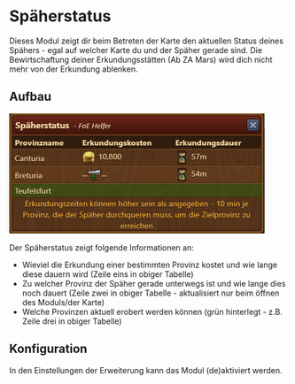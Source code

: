 # Späherstatus

Dieses Modul zeigt dir beim Betreten der Karte den aktuellen Status deines Spähers - egal auf welcher Karte du und der Späher gerade sind. Die Bewirtschaftung deiner Erkundungsstätten (Ab ZA Mars) wird dich nicht mehr von der Erkundung ablenken.

## Aufbau

![Aufbau](./.images/scouting.png)

Der Späherstatus zeigt folgende Informationen an:

* Wieviel die Erkundung einer bestimmten Provinz kostet und wie lange diese dauern wird (Zeile eins in obiger Tabelle)
* Zu welcher Provinz der Späher gerade unterwegs ist und wie lange dies noch dauert (Zeile zwei in obiger Tabelle - aktualisiert nur beim öffnen des Moduls/der Karte)
* Welche Provinzen aktuell erobert werden können (grün hinterlegt - z.B. Zeile drei in obiger Tabelle)

## Konfiguration

In den Einstellungen der Erweiterung kann das Modul (de)aktiviert werden.